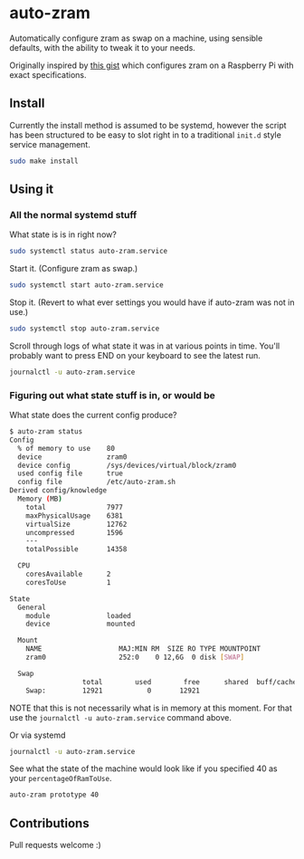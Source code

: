 # auto-zram

Automatically configure zram as swap on a machine, using sensible defaults, with the ability to tweak it to your needs.

Originally inspired by [this gist](https://gist.github.com/sultanqasim/79799883c6b81c710e36a38008dfa374) which configures zram on a Raspberry Pi with exact specifications.

## Install

Currently the install method is assumed to be systemd, however the script has been structured to be easy to slot right in to a traditional `init.d` style service management.

```bash
sudo make install
```

## Using it

### All the normal systemd stuff

What state is is in right now?
```bash
sudo systemctl status auto-zram.service
```

Start it. (Configure zram as swap.)
```bash
sudo systemctl start auto-zram.service
```

Stop it. (Revert to what ever settings you would have if auto-zram was not in use.)
```bash
sudo systemctl stop auto-zram.service
```

Scroll through logs of what state it was in at various points in time. You'll probably want to press END on your keyboard to see the latest run.
```bash
journalctl -u auto-zram.service
```

### Figuring out what state stuff is in, or would be

What state does the current config produce?

```bash
$ auto-zram status
Config
  % of memory to use    80
  device                zram0
  device config         /sys/devices/virtual/block/zram0
  used config file      true
  config file           /etc/auto-zram.sh
Derived config/knowledge
  Memory (MB)
    total               7977
    maxPhysicalUsage    6381
    virtualSize         12762
    uncompressed        1596
    ---
    totalPossible       14358

  CPU
    coresAvailable      2
    coresToUse          1

State
  General
    module              loaded
    device              mounted

  Mount
    NAME                   MAJ:MIN RM  SIZE RO TYPE MOUNTPOINT
    zram0                  252:0    0 12,6G  0 disk [SWAP]

  Swap
                  total        used        free      shared  buff/cache   available
    Swap:         12921           0       12921
```

NOTE that this is not necessarily what is in memory at this moment. For that use the `journalctl -u auto-zram.service` command above.


Or via systemd
```bash
journalctl -u auto-zram.service
```

See what the state of the machine would look like if you specified 40 as your `percentageOfRamToUse`.
```bash
auto-zram prototype 40
```

## Contributions

Pull requests welcome :)
